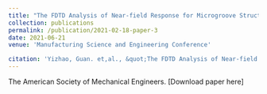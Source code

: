 ```yaml
---
title: "The FDTD Analysis of Near-field Response for Microgroove Structure with Standing Wave Illumination for the Realization of Coherent Structured Illumination Microscopy"
collection: publications
permalink: /publication/2021-02-18-paper-3
date: 2021-06-21
venue: 'Manufacturing Science and Engineering Conference'

citation: 'Yizhao, Guan. et,al., &quot;The FDTD Analysis of Near-field Response for Microgroove Structure with Standing Wave Illumination for the Realization of Coherent Structured Illumination Microscopy.&quot; <i>MSEC conference 2021</i>. 6.'
---
```

The American Society of Mechanical Engineers.
[Download paper here]

